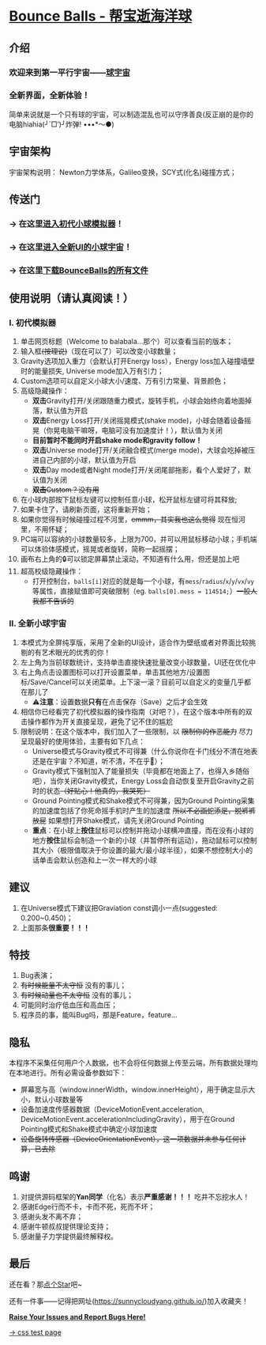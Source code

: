 # [Bounce Balls - 帮宝逝海洋球](./BounceBalls.html)

## 介绍

### 欢迎来到第一平行宇宙——[球宇宙](./BounceBalls.html)

### 全新界面，全新体验！

简单来说就是一个只有球的宇宙，可以制造混乱也可以守序善良(反正崩的是你的电脑hiahia(╯`□′)╯炸弹! •••*～●)

## 宇宙架构

宇宙架构说明： Newton力学体系，Galileo变换，SCY式(化名)碰撞方式；

## 传送门

### -> 在这里[进入初代小球模拟器](./BounceBalls.html)！

### -> 在这里[进入全新UI的小球宇宙](./PureBalls.html)！

### -> 在这里[下载BounceBalls的所有文件](https://github.com/SunnyCloudYang/SunnyCloudYang.github.io)

## 使用说明（请认真阅读！）

### Ⅰ. 初代模拟器

1. 单击网页标题（Welcome to balabala...那个）可以查看当前的版本；
2. 输入框<del>(按理说)</del>（现在可以了）可以改变小球数量；
3. Gravity选项加入重力（会默认打开Energy loss），Energy loss加入碰撞墙壁时的能量损失, Universe mode加入万有引力；
4. Custom选项可以自定义小球大小/速度、万有引力常量、背景颜色；
5. 高级隐藏操作：
   * **双击**Gravity打开/关闭跟随重力模式，旋转手机，小球会始终向着地面掉落，默认值为开启
   * **双击**Energy Loss打开/关闭摇晃模式(shake mode)，小球会随着设备摇晃（你晃电脑干嘛呀，电脑可没有加速度计！），默认值为关闭
   * **目前暂时不能同时开启shake mode和gravity follow！**
   * **双击**Universe mode打开/关闭融合模式(merge mode)，大球会吃掉被压进自己内部的小球，默认值为开启
   * **双击**Day mode或者Night mode打开/关闭尾部拖影，看个人爱好了，默认值为关闭
   * <del>**双击**Custom？没有用</del>
6. 在小球内部按下鼠标左键可以控制任意小球，松开鼠标左键可将其释放;
7. 如果卡住了，请刷新页面，这将重新开始；
8. 如果你觉得有时候碰撞过程不河里，<del>emmm，其实我也这么觉得</del> 现在恒河里，不用怀疑；
9. PC端可以容纳的小球数量较多，上限为700，并可以用鼠标移动小球；手机端可以体验体感模式，摇晃或者旋转，简称一起摇摆；
10. 画布右上角的🔒可以锁定屏幕禁止滚动，不知道有什么用，但还是加上吧
11. 超高校级隐藏操作：
    * 打开控制台，`balls[i]`对应的就是每一个小球，有`mess`/`radius`/`x`/`y`/`vx`/`vy`等属性，直接赋值即可突破限制（eg. `balls[0].mess = 114514;`）<del>一般人我都不告诉的</del>

### Ⅱ. 全新小球宇宙

1. 本模式为全屏纯享版，采用了全新的UI设计，适合作为壁纸或者对界面比较挑剔的有艺术眼光的优秀的你！
2. 左上角为当前球数统计，支持单击直接快速批量改变小球数量，UI还在优化中
3. 右上角点击设置图标可以打开设置菜单，单击其他地方/设置图标/Save/Cancel可以关闭菜单。上下滚一滚？目前可以自定义的变量几乎都在那儿了
    * ⚠️**注意**：设置数据**只有**在点击保存（Save）之后才会生效
4. 相信你已经看完了初代模拟器的操作指南（对吧？），在这个版本中所有的双击操作都作为开关直接呈现，避免了记不住的尴尬
5. 限制说明：在这个版本中，我们加入了一些限制，以 <del>限制你的作恶能力</del> 尽力呈现最好的使用体验，主要有如下几点：
    * Universe模式与Gravity模式不可得兼（什么你说你在卡门线分不清在地表还是在宇宙？不知道，听不清，不在乎🙉）；
    * Gravity模式下强制加入了能量损失（毕竟都在地面上了，也得入乡随俗吧），当你关闭Gravity模式，Energy Loss会自动恢复至开启Gravity之前时的状态<del>（好贴心！他真的，我哭死）</del>
    * Ground Pointing模式和Shake模式不可得兼，因为Ground Pointing采集的加速度包括了你死命摇手机时产生的加速度 <del>所以不必画蛇添足，脱裤裤放屁</del> 如果想打开Shake模式，请先关闭Ground Pointing
    * **重点**：在小球上**按住**鼠标可以控制并拖动小球横冲直撞，而在没有小球的地方**按住**鼠标会制造一个新的小球（并暂停所有运动），拖动鼠标可以控制其大小（极限值取决于你设置的最大/最小球半径），如果不想控制大小的话单击会默认创造和上一次一样大的小球

## 建议

1. 在Universe模式下建议把Graviation const调小一点(suggested: 0.200~0.450)；
2. 上面那条**很重要！！！**

## 特技

1. Bug表演；
2. <del>有时候能量不太守恒</del> 没有的事儿；
3. <del>有时候动量也不太守恒</del> 没有的事儿；
4. 可能同时治疗低血压和高血压；
5. 程序员的事，能叫Bug吗，那是Feature，feature...

## 隐私

本程序不采集任何用户个人数据，也不会将任何数据上传至云端，所有数据处理均在本地进行。所有必需设备参数如下：

* 屏幕宽与高（window.innerWidth，window.innerHeight），用于确定显示大小，默认小球数量等
* 设备加速度传感器数据（DeviceMotionEvent.acceleration, DeviceMotionEvent.accelerationIncludingGravity），用于在Ground Pointing模式和Shake模式中确定小球加速度
* <del>设备旋转传感器（DeviceOrientationEvent），这一项数据并未参与任何计算，已去除</del>

## 鸣谢

1. 对提供源码框架的**Yan同学**（化名）表示**严重感谢！！！** 吃井不忘挖水人！
2. 感谢Edge行而不卡，卡而不死，死而不坏；
3. 感谢头发不离不弃；
4. 感谢牛顿叔叔提供理论支持；
5. 感谢量子力学提供最终解释权。

## 最后

还在看？那[点个Star](https://github.com/SunnyCloudYang/SunnyCloudYang.github.io)吧~

还有一件事——记得把网址(<https://sunnycloudyang.github.io/>)加入收藏夹！

**[Raise Your Issues and Report Bugs Here!](https://github.com/SunnyCloudYang/SunnyCloudYang.github.io/issues)**

[-> css test page](./test.html)